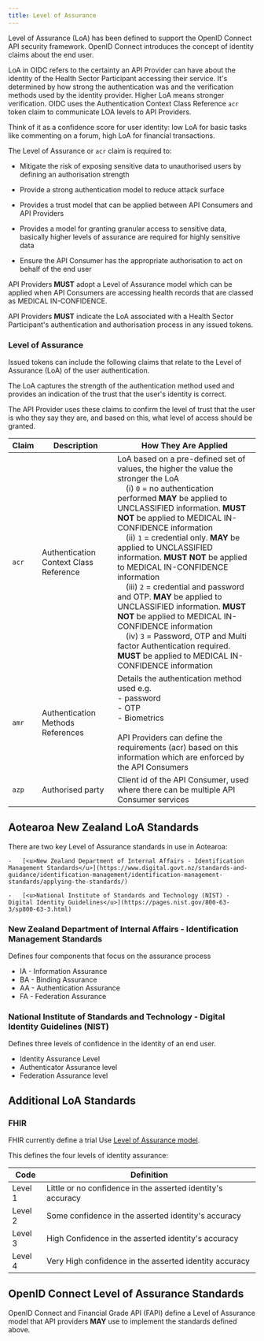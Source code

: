 ```yaml
---
title: Level of Assurance
---
```




Level of Assurance (LoA) has been defined to support the OpenID Connect API security framework. OpenID Connect introduces the concept of identity claims about the end user.

LoA in OIDC refers to the certainty an API Provider can have about the identity of the Health Sector Participant accessing their service. It's determined by how strong the authentication was and the verification methods used by the identity provider. Higher LoA means stronger verification. OIDC uses the Authentication Context Class Reference `acr` token claim to communicate LOA levels to API Providers.

Think of it as a confidence score for user identity: low LoA for basic tasks like commenting on a forum, high LoA for financial transactions.

The Level of Assurance or `acr` claim is required to:

- Mitigate the risk of exposing sensitive data to unauthorised users by defining an authorisation strength

- Provide a strong authentication model to reduce attack surface

- Provides a trust model that can be applied between API Consumers and API Providers

- Provides a model for granting granular access to sensitive data, basically higher levels of assurance are required for highly sensitive data

- Ensure the API Consumer has the appropriate authorisation to act on behalf of the end user

API Providers **MUST** adopt a Level of Assurance model which can be applied when API Consumers are accessing health records that are classed as MEDICAL IN-CONFIDENCE.

API Providers **MUST** indicate the LoA associated with a Health Sector Participant's authentication and authorisation process in any issued tokens.

### Level of Assurance

Issued tokens can include the following claims that relate to the Level of Assurance (LoA) of the user authentication.

The LoA captures the strength of the authentication method used and provides an indication of the trust that the user's identity is correct.

The API Provider uses these claims to confirm the level of trust that the user is who they say they are, and based on this, what level of access should be granted.

|Claim| Description| How They Are Applied|
|---|---|---|
|`acr`|Authentication Context Class Reference| LoA based on a pre-defined set of values, the higher the value the stronger the LoA<br/>&nbsp;&nbsp;&nbsp;&nbsp;(i) `0` = no authentication performed **MAY** be applied to UNCLASSIFIED information. **MUST NOT** be applied to MEDICAL IN-CONFIDENCE information<br/>&nbsp;&nbsp;&nbsp;&nbsp;(ii) `1` = credential only. **MAY** be applied to UNCLASSIFIED information. **MUST NOT** be applied to MEDICAL IN-CONFIDENCE information<br/>&nbsp;&nbsp;&nbsp;&nbsp;(iii) `2` = credential and password and OTP. **MAY** be applied to UNCLASSIFIED information. **MUST NOT** be applied to MEDICAL IN-CONFIDENCE information<br/>&nbsp;&nbsp;&nbsp;&nbsp;(iv) `3` = Password, OTP and Multi factor Authentication required. **MUST** be applied to MEDICAL IN-CONFIDENCE information|
|`amr`|Authentication Methods References|Details the authentication method used e.g.<br/>-    password<br/>-  OTP<br/>-   Biometrics<br/><br/> API Providers can define the requirements (acr) based on this information which are enforced by the API Consumers  |
|`azp`| Authorised party| Client id of the API Consumer, used where there can be multiple API Consumer services|

## Aotearoa New Zealand LoA Standards

There are two key Level of Assurance standards in use in Aotearoa:

    -   [<u>New Zealand Department of Internal Affairs - Identification Management Standards</u>](https://www.digital.govt.nz/standards-and-guidance/identification-management/identification-management-standards/applying-the-standards/)

    -   [<u>National Institute of Standards and Technology (NIST) - Digital Identity Guidelines</u>](https://pages.nist.gov/800-63-3/sp800-63-3.html)

### New Zealand Department of Internal Affairs - Identification Management Standards

Defines four components that focus on the assurance process

- IA  -   Information Assurance
- BA  -   Binding Assurance
- AA  -   Authentication Assurance
- FA  -   Federation Assurance

### National Institute of Standards and Technology - Digital Identity Guidelines (NIST)

Defines three levels of confidence in the identity of an end user.

- Identity Assurance Level
- Authenticator Assurance level
- Federation Assurance level

## Additional LoA Standards

### FHIR

FHIR currently define a trial Use [<u>Level of Assurance model</u>](https://hl7.org/fhir/valueset-identity-assuranceLevel.html).

This defines the four levels of identity assurance:

|Code|Definition|
|---|---|
|Level 1| Little or no confidence in the asserted identity's  accuracy|
|Level 2|Some confidence in the asserted identity's accuracy|
|Level 3| High Confidence in the asserted identity's accuracy
|Level 4 |Very High confidence in the asserted identity accuracy|

## OpenID Connect Level of Assurance Standards

OpenID Connect and Financial Grade API (FAPI) define a Level of Assurance model that API providers **MAY** use to implement the standards defined above.
